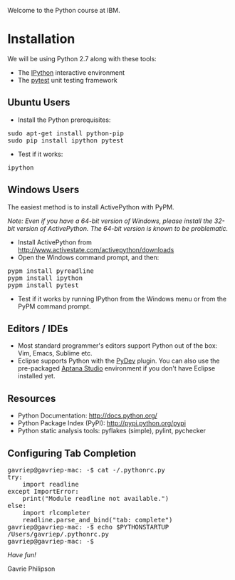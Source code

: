 Welcome to the Python course at IBM.

Installation
============

We will be using Python 2.7 along with these tools:

* The [IPython](http://ipython.org/) interactive environment
* The [pytest](http://pytest.org/) unit testing framework

Ubuntu Users
------------

* Install the Python prerequisites:

<pre>
sudo apt-get install python-pip
sudo pip install ipython pytest
</pre>

* Test if it works:

<pre>
ipython
</pre>

Windows Users
-------------

The easiest method is to install ActivePython with PyPM.

*Note: Even if you have a 64-bit version of Windows, please install the 32-bit version of ActivePython. 
The 64-bit version is known to be problematic.*

* Install ActivePython from <http://www.activestate.com/activepython/downloads>
* Open the Windows command prompt, and then:

<pre>
pypm install pyreadline
pypm install ipython
pypm install pytest
</pre>

* Test if it works by running IPython from the Windows menu or from the PyPM command prompt.


Editors / IDEs
--------------

* Most standard programmer's editors support Python out of the box: Vim, Emacs, Sublime etc.
* Eclipse supports Python with the [PyDev](http://pydev.org/) plugin. You can also use the pre-packaged [Aptana Studio](http://www.aptana.com/) environment if you don't have Eclipse installed yet.

Resources
---------

* Python Documentation: http://docs.python.org/
* Python Package Index (PyPI): http://pypi.python.org/pypi
* Python static analysis tools: pyflakes (simple), pylint, pychecker


Configuring Tab Completion
--------------------------

<pre>
gavriep@gavriep-mac: -$ cat -/.pythonrc.py
try:
    import readline
except ImportError:
    print("Module readline not available.")
else:
    import rlcompleter
    readline.parse_and_bind("tab: complete")
gavriep@gavriep-mac: -$ echo $PYTHONSTARTUP
/Users/gavriep/.pythonrc.py
gavriep@gavriep-mac: -$
</pre>


*Have fun!*

Gavrie Philipson
